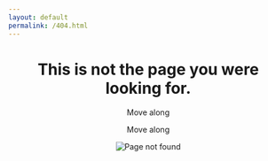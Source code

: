 ```yaml
---
layout: default
permalink: /404.html
---
```


<header class="padded-section">
  <div class="container">
    <h1 class="h1">This is not the page you were looking for.</h1>
    <p>Move along</p>
    <p>Move along</p>
    <img class="logo img-fluid" src="{{ site.data.webpack['stormtrooper.png'] }}" alt="Page not found">
  </div>
</header>